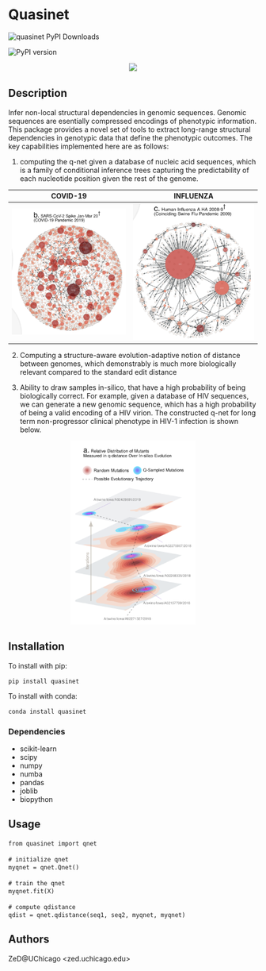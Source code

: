# Quasinet

![quasinet PyPI Downloads](https://img.shields.io/pypi/dm/quasinet.svg)

![PyPI version](https://badge.fury.io/py/quasinet.svg)


<p align="center">
    <img src="http://zed.uchicago.edu/logo/logozed1.png">
</p>


## Description

Infer non-local structural dependencies in genomic sequences. Genomic sequences are esentially compressed encodings of phenotypic information. This package provides a novel set of tools to extract long-range structural dependencies in genotypic data that define the phenotypic outcomes. The key capabilities implemented here are as follows: 

1. computing the q-net given a database of nucleic acid sequences, which is a family of conditional inference trees capturing the predictability of each nucleotide position given the rest of the genome. 

COVID-19                   |  INFLUENZA
:-------------------------:|:-------------------------:
![](images/covid19.png)  | ![](images/influenza.png)



2. Computing a structure-aware evolution-adaptive notion of distance between genomes, which demonstrably is much more biologically relevant compared to the standard edit distance 

3. Ability to draw samples in-silico, that have a high probability of being biologically correct. For example, given a database of HIV sequences, we can generate a new genomic sequence, which has a high probability of being a valid encoding of a HIV virion. The constructed q-net for long term non-progressor clinical phenotype in HIV-1 infection is shown below.

<!-- ![Sampling](images/sampling.png){ width=25% } -->

<p align="center">
    <img src="images/sampling.png" width="50%" height="50%">
</p>

## Installation

To install with pip:

```
pip install quasinet
```

To install with conda:

```
conda install quasinet
```

### Dependencies

* scikit-learn 
* scipy 
* numpy 
* numba 
* pandas 
* joblib 
* biopython

## Usage

```
from quasinet import qnet

# initialize qnet
myqnet = qnet.Qnet()

# train the qnet
myqnet.fit(X)

# compute qdistance
qdist = qnet.qdistance(seq1, seq2, myqnet, myqnet) 
```
 
## Authors

ZeD@UChicago <zed.uchicago.edu>
